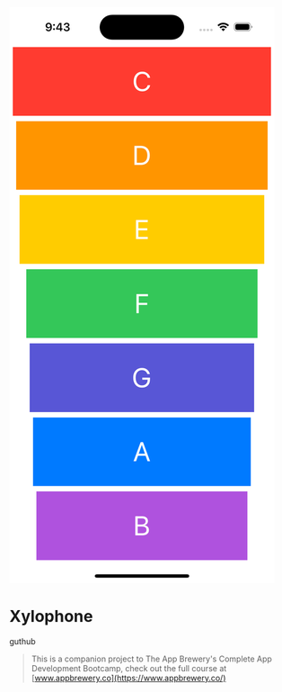 ![App Brewery Banner](Documentation/xylophone.png)

# Xylophone
guthub


>This is a companion project to The App Brewery's Complete App Development Bootcamp, check out the full course at [www.appbrewery.co](https://www.appbrewery.co/)
